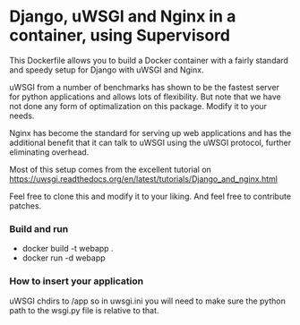 # Django, uWSGI and Nginx in a container, using Supervisord

This Dockerfile allows you to build a Docker container with a fairly standard
and speedy setup for Django with uWSGI and Nginx.

uWSGI from a number of benchmarks has shown to be the fastest server 
for python applications and allows lots of flexibility. But note that we have
not done any form of optimalization on this package. Modify it to your needs.

Nginx has become the standard for serving up web applications and has the 
additional benefit that it can talk to uWSGI using the uWSGI protocol, further
eliminating overhead. 

Most of this setup comes from the excellent tutorial on 
https://uwsgi.readthedocs.org/en/latest/tutorials/Django_and_nginx.html

Feel free to clone this and modify it to your liking. And feel free to 
contribute patches.

### Build and run
* docker build -t webapp .
* docker run -d webapp

### How to insert your application

uWSGI chdirs to /app so in uwsgi.ini you will need to make sure the python path
to the wsgi.py file is relative to that.

